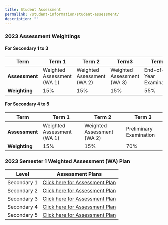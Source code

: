 ```yaml
---
title: Student Assessment
permalink: /student-information/student-assessment/
description: ""
---
```

### 2023 Assessment Weightings

#### For Secondary 1 to 3

|**Term**|Term 1|Term 2|Term3|Term4|
|---|---|---|---|---|
|**Assessment**|Weighted Assessment (WA 1)|Weighted Assessment (WA 2)|Weighted Assessment (WA 3)|End-of-Year Examination|
|**Weighting**|15%|15%|15%|55%|


#### For Secondary 4 to 5

|**Term**|  Term 1  |  Term 2  |  Term 3  |
|---|---|---|---|
|**Assessment**|Weighted Assessment (WA 1)|Weighted Assessment (WA 2)|Preliminary Examination|
|**Weighting**|15%|15%|70%|




### 2023 Semester 1 Weighted Assessment (WA) Plan

|Level|Assessment Plans|
|---|---|
| Secondary 1 | [Click here for Assessment Plan](/files/Assessment%20Matters/Weighted-Assessment-Plan-Sem-1-2023-Sec-1.pdf) |
|Secondary 2 | [Click here for Assessment Plan](/files/Assessment%20Matters/Weighted-Assessment-Plan-Sem-1-2023-Sec-2.pdf) |
|Secondary 3 |  [Click here for Assessment Plan](/files/Assessment%20Matters/Weighted-Assessment-Plan-Sem-1-2023-Sec-3.pdf) |
|Secondary 4 |  [Click here for Assessment Plan](/files/Assessment%20Matters/Weighted-Assessment-Plan-Sem-1-2023-Sec-4.pdf) |
|Secondary 5 |  [Click here for Assessment Plan](/files/Assessment%20Matters/Weighted-Assessment-Plan-Sem-1-2023-Sec-5.pdf) |